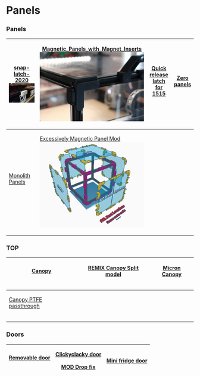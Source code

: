 # Panels

### Panels



| <p><a href="https://github.com/VoronDesign/VoronUsers/tree/master/printer_mods/richardjm/snap-latch-2020">snap-latch-2020<br><img src="https://github.com/VoronDesign/VoronUsers/raw/main/printer_mods/richardjm/snap-latch-2020/Images/Latch-v68-3mm.jpg" alt=""></a><br></p> | <p><a href="https://github.com/VoronDesign/VoronUsers/tree/master/printer_mods/Le0n/Magnetic_Panels_with_Magnet_Inserts">Magnetic_Panels_with_Magnet_Inserts<br><img src="https://github.com/VoronDesign/VoronUsers/raw/main/printer_mods/Le0n/Magnetic_Panels_with_Magnet_Inserts/Images/magnetic-panel-and-inserts-0-installed-2.jpg" alt=""></a><br></p> | <p><a href="https://github.com/richardjm/voron-parts/tree/main/voron-0.1/FilamentLatch">Quick release latch for 1515<br><img src="https://github.com/richardjm/voron-parts/raw/main/voron-0.1/FilamentLatch/Images/Latch-v63.jpg" alt=""></a><br></p> | <p><a href="https://github.com/zruncho3d/ZeroPanels">Zero panels<br><img src="https://github.com/zruncho3d/ZeroPanels/raw/main/Images/v3/front_corner_iso.jpg" alt=""></a><br></p> |
| ------------------------------------------------------------------------------------------------------------------------------------------------------------------------------------------------------------------------------------------------------------------------------ | ----------------------------------------------------------------------------------------------------------------------------------------------------------------------------------------------------------------------------------------------------------------------------------------------------------------------------------------------------------- | ----------------------------------------------------------------------------------------------------------------------------------------------------------------------------------------------------------------------------------------------------- | ---------------------------------------------------------------------------------------------------------------------------------------------------------------------------------- |
| <p><a href="https://github.com/CloakedWayne/Monolith_Panels">Monolith Panels<br><img src="https://github.com/CloakedWayne/Monolith_Panels/raw/main/Images/distant_view.png" alt=""></a><br></p>                                                                                | <p><a href="https://github.com/RaymondDoerr/emp">Excessively Magnetic Panel Mod<br><img src="https://github.com/RaymondDoerr/emp/raw/main/Images/frameSTLPlacementReference.png" alt=""></a><br></p>                                                                                                                                                        |                                                                                                                                                                                                                                                       |                                                                                                                                                                                    |

### TOP



| <p><a href="https://www.printables.com/fr/model/568090-voron-24-canopy">Canopy<br><img src="https://camo.githubusercontent.com/0a0af12319a1ba59cd00319ac0fd7567dd098a614e859917d573c501eab8692c/68747470733a2f2f6d656469612e7072696e7461626c65732e636f6d2f6d656469612f7072696e74732f3536383039302f696d616765732f343630343531395f30316334333863392d303266342d343531302d616161302d6666633834663366303830312f7468756d62732f696e736964652f31323830783936302f6a70672f32303233303930345f3231333130332e77656270" alt=""></a><br></p>       | <p><a href="https://www.printables.com/fr/model/594894-voron-24-trident-canopy-top-hat-remix-split-model-/files">REMIX Canopy Split model<br><img src="https://camo.githubusercontent.com/b77cca6d4a60c320cc51d0b362a11d7935b0015b7552df62d9737c64df2f148d/68747470733a2f2f6d656469612e7072696e7461626c65732e636f6d2f6d656469612f7072696e74732f3539343839342f696d616765732f343733383639335f37613262653365642d383832622d343937342d386631332d6361313062333336663235345f31623636613835642d366238342d343636332d623663352d3162666566653666613531382f7468756d62732f696e736964652f31323830783936302f6a7065672f696d675f323030332e77656270" alt=""></a><br></p> | <p><a href="https://www.printables.com/fr/model/761305-micron-top-canopy">Micron Canopy<br><img src="https://camo.githubusercontent.com/fb77af2eedabd93ebf44307bc0a325658ca18beaeb7f1c1cc35f9f343041ab5d/68747470733a2f2f6d656469612e7072696e7461626c65732e636f6d2f6d656469612f7072696e74732f3736313330352f696d616765732f353933373433335f32666339636438312d633835342d346131632d383834652d3438373265626237346335665f66636661343232342d306239302d346364342d393566312d3136323239313831373334322f7468756d62732f696e736964652f31323830783936302f6a70672f32303234303231315f3230333633312e77656270" alt=""></a><br></p> |
| ----------------------------------------------------------------------------------------------------------------------------------------------------------------------------------------------------------------------------------------------------------------------------------------------------------------------------------------------------------------------------------------------------------------------------------------------------------------------------------------------------------------------------------- | ------------------------------------------------------------------------------------------------------------------------------------------------------------------------------------------------------------------------------------------------------------------------------------------------------------------------------------------------------------------------------------------------------------------------------------------------------------------------------------------------------------------------------------------------------------------------------------------------------------------------------------------------------ | ---------------------------------------------------------------------------------------------------------------------------------------------------------------------------------------------------------------------------------------------------------------------------------------------------------------------------------------------------------------------------------------------------------------------------------------------------------------------------------------------------------------------------------------------------------------------------------------------------------------- |
| <p><a href="https://www.printables.com/fr/model/824359-voron-24-trident-canopy-ptfe-passthrough">Canopy PTFE passthrough<br><img src="https://camo.githubusercontent.com/3eab49b41e4a42f0b131590f04edbc1743d18a59434f6f0514dcb349c0e8254d/68747470733a2f2f6d656469612e7072696e7461626c65732e636f6d2f6d656469612f7072696e74732f3832343335392f726963685f636f6e74656e742f35363661663666642d393362392d343564392d383432392d3339333837623434333962322f7468756d62732f636f7665722f383030783534362f706e672f312e77656270" alt=""></a><br></p> |                                                                                                                                                                                                                                                                                                                                                                                                                                                                                                                                                                                                                                                        |                                                                                                                                                                                                                                                                                                                                                                                                                                                                                                                                                                                                                  |

### Doors



| <p><a href="https://github.com/elpopo-eng/VoronFrenchUsers/tree/main/Mod/RemovableDoor">Removable door<br><img src="https://github.com/elpopo-eng/VoronFrenchUsers/raw/main/Mod/RemovableDoor/Images/Charniere_Av.jpg" alt=""></a><br></p> | <p><a href="https://github.com/tanaes/whopping_Voron_mods/tree/main/clickyclacky_door">Clickyclacky door<br><img src="https://github.com/tanaes/whopping_Voron_mods/raw/main/clickyclacky_door/Images/render.png" alt=""></a><br><a href="https://www.printables.com/fr/model/639355-clicky-clack-fridge-door-drop-fix-hinge">MOD Drop fix</a></p> | <p><a href="https://github.com/TheVoronModder/MiniFridge">Mini fridge door<br></a></p> |
| ------------------------------------------------------------------------------------------------------------------------------------------------------------------------------------------------------------------------------------------ | -------------------------------------------------------------------------------------------------------------------------------------------------------------------------------------------------------------------------------------------------------------------------------------------------------------------------------------------------- | -------------------------------------------------------------------------------------- |
